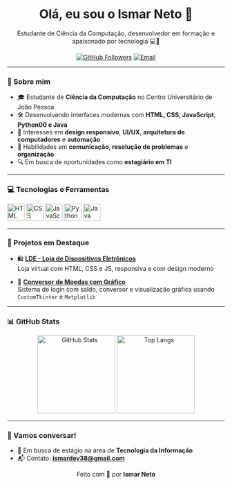 <h1 align="center">Olá, eu sou o Ismar Neto 👋</h1>

<p align="center">
  Estudante de Ciência da Computação, desenvolvedor em formação e apaixonado por tecnologia 💻🚀
</p>

<p align="center">
  <a href="https://github.com/ismarnetodev"><img src="https://img.shields.io/github/followers/ismarnetodev?style=social" alt="GitHub Followers"></a>
  <a href="mailto:seu.email@email.com"><img src="https://img.shields.io/badge/email-contato-red?style=flat&logo=gmail" alt="Email"></a>
</p>

---

### 🧠 Sobre mim
- 🎓 Estudante de **Ciência da Computação** no Centro Universitário de João Pessoa
- 🛠️ Desenvolvendo interfaces modernas com **HTML, CSS, JavaScript**, **Python00 e Java**
- 🧩 Interesses em **design responsivo**, **UI/UX**, **arquitetura de computadores** e **automação**
- 🧠 Habilidades em **comunicação, resolução de problemas** e **organização**
- 🔍 Em busca de oportunidades como **estagiário em TI**

---

### 💻 Tecnologias e Ferramentas

<p>
  <img src="https://cdn.jsdelivr.net/gh/devicons/devicon/icons/html5/html5-original.svg" height="40" alt="HTML">
  <img src="https://cdn.jsdelivr.net/gh/devicons/devicon/icons/css3/css3-original.svg" height="40" alt="CSS">
  <img src="https://cdn.jsdelivr.net/gh/devicons/devicon/icons/javascript/javascript-original.svg" height="40" alt="JavaScript">
  <img src="https://cdn.jsdelivr.net/gh/devicons/devicon/icons/python/python-original.svg" height="40" alt="Python">
  <img src="https://img.icons8.com/color/512/java-coffee-cup-logo.png" height="40" alt="Java">
</p>

---

### 🚀 Projetos em Destaque

- 🛍️ **[LDE - Loja de Dispositivos Eletrônicos](https://github.com/ismarnetodev/lde-loja)**  
  Loja virtual com HTML, CSS e JS, responsiva e com design moderno

- 🧮 **[Conversor de Moedas com Gráfico](https://github.com/ismarnetodev/conversor-moedas)**  
  Sistema de login com saldo, conversor e visualização gráfica usando `CustomTkinter` e `Matplotlib`

---

### 📊 GitHub Stats

<p align="center">
  <img height="180em" src="https://github-readme-stats.vercel.app/api?username=ismarnetodev&show_icons=true&theme=radical" alt="GitHub Stats"/>
  <img height="180em" src="https://github-readme-stats.vercel.app/api/top-langs/?username=ismarnetodev&layout=compact&theme=radical" alt="Top Langs"/>
</p>

---

### 🤝 Vamos conversar!
- 💼 Em busca de estágio na área de **Tecnologia da Informação**
- 📬 Contato: **ismardev38@gmail.com**

<p align="center">
  Feito com 💙 por <strong>Ismar Neto</strong>
</p>
